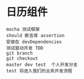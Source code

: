 # 日历组件
    mocha 测试框架
    should 断言库 assertion
    安装在 devDependencies
    测试驱动开发 TDD
    git branch
    git checkout
    master dev test  个人开发分支
    test 将进入我们的业务开发流程